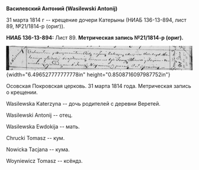 **Василевский Антоний (Wasilewski Antonij)**

31 марта 1814 г -- крещение дочери Катерыны (НИАБ 136-13-894, лист 89,
№21/1814-р (ориг)).

**НИАБ 136-13-894:** Лист 89. **Метрическая запись №21/1814-р (ориг).**

![](./media/89d45067db7a0e262f5dedc2c87a0fbde43a1fff.png){width="6.496527777777778in"
height="0.8508716097987752in"}

Осовская Покровская церковь. 31 марта 1814 года. Метрическая запись о
крещении.

Wasilewska Katerzyna -- дочь родителей с деревни Веретей.

Wasilewski Antonij -- отец.

Wasilewska Ewdokija -- мать.

Chrucki Tomasz -- кум.

Nowicka Tacjana -- кума.

Woyniewicz Tomasz -- ксёндз.
